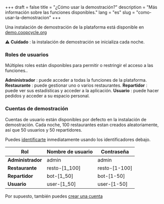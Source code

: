 +++
draft = false
title = "¿Cómo usar la demostración?"
description = "Más información sobre las funciones disponibles."
lang = "es"
slug = "como-usar-la-demostracion"
+++

Una instalación de demostración de la plataforma está disponible en [demo.coopcycle.org](https://demo.coopcycle.org)


⚠️ **Cuidado** : la instalación de demostración se inicializa cada noche.

### Roles de usuarios

Múltiples roles están disponibles para permitir o restringir el acceso a las funciones..

**Administrador** : puede acceder a todas la funciones de la plataforma.
**Restaurante** : puede gestionar uno o varios restaurantes.
**Repartidor** : puede ver sus estadísticas y acceder a la aplicación.
**Usuario** : puede hacer pedidos y acceder a su espacio personal.

### Cuentas de demostración

Cuentas de usuario están disponibles por defecto en la instalación de demostración.
Cada noche, 100 restaurantes estan creados aleatoriamente, así que 50 usuarios y 50 repartidores.


Puedes [identificarte](https://demo.coopcycle.org/login) inmediatamente usando los identificadores debajo.


<table class="table">
  <thead>
    <th>Rol</th>
    <th>Nombre de usuario</th>
    <th>Contraseña</th>
  </thead>
  <tbody>
    <tr>
      <td><strong>Administrador</strong></td>
      <td>admin</td>
      <td>admin</td>
    </tr>
    <tr>
      <td><strong>Restaurante</strong></td>
      <td>resto-[1_100]</td>
      <td>resto-[1-100]</td>
    </tr>
    <tr>
      <td><strong>Repartidor</strong></td>
      <td>bot-[1_50]</td>
      <td>bot-[1-50]</td>
    </tr>
    <tr>
      <td><strong>Usuario</strong></td>
      <td>user-[1_50]</td>
      <td>user-[1-50]</td>
    </tr>
  </tbody>
</table>

Por supuesto, también puedes [crear una cuenta](https://demo.coopcycle.org/register/)

